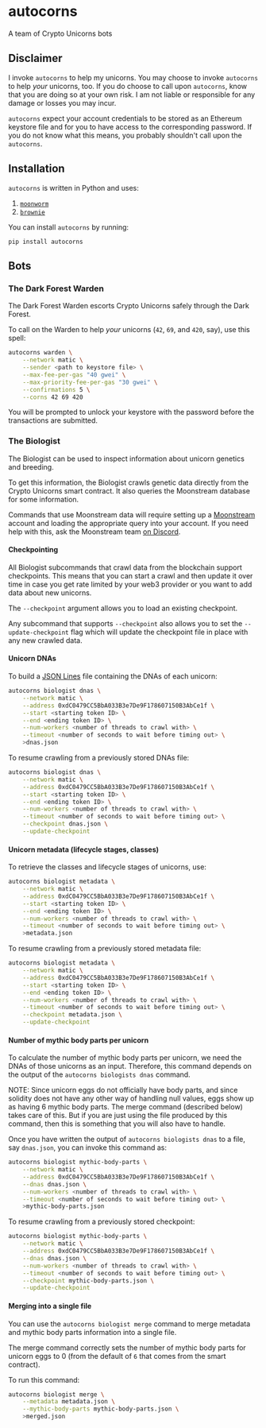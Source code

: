 # autocorns

A team of Crypto Unicorns bots

## Disclaimer

I invoke `autocorns` to help my unicorns. You may choose to invoke `autocorns` to help *your* unicorns, too.
If you do choose to call upon `autocorns`, know that you are doing so at your own risk. I am not liable or
responsible for any damage or losses you may incur.

`autocorns` expect your account credentials to be stored as an Ethereum keystore file and for you to have access to the corresponding password.
If you do not know what this means, you probably shouldn't call upon the `autocorns`.


## Installation

`autocorns` is written in Python and uses:
1. [`moonworm`](https://github.com/bugout-dev/moonworm)
2. [`brownie`](https://github.com/eth-brownie/brownie)

You can install `autocorns` by running:

```
pip install autocorns
```

## Bots

### The Dark Forest Warden

The Dark Forest Warden escorts Crypto Unicorns safely through the Dark Forest.

To call on the Warden to help *your* unicorns (`42`, `69`, and `420`, say), use this spell:

```bash
autocorns warden \
    --network matic \
    --sender <path to keystore file> \
    --max-fee-per-gas "40 gwei" \
    --max-priority-fee-per-gas "30 gwei" \
    --confirmations 5 \
    --corns 42 69 420
```

You will be prompted to unlock your keystore with the password before the transactions are submitted.

### The Biologist

The Biologist can be used to inspect information about unicorn genetics and breeding.

To get this information, the Biologist crawls genetic data directly from the Crypto Unicorns smart
contract. It also queries the Moonstream database for some information.

Commands that use Moonstream data will require setting up a [Moonstream](https://moonstream.to) account
and loading the appropriate query into your account. If you need help with this, ask the Moonstream
team [on Discord](https://discord.gg/TS6fcHqqdZ).

#### Checkpointing

All Biologist subcommands that crawl data from the blockchain support checkpoints. This means that
you can start a crawl and then update it over time in case you get rate limited by your web3 provider
or you want to add data about new unicorns.

The `--checkpoint` argument allows you to load an existing checkpoint.

Any subcommand that supports `--checkpoint` also allows you to set the `--update-checkpoint` flag which
will update the checkpoint file in place with any new crawled data.

#### Unicorn DNAs

To build a [JSON Lines](https://jsonlines.org/) file containing the DNAs of each unicorn:

```bash
autocorns biologist dnas \
    --network matic \
    --address 0xdC0479CC5BbA033B3e7De9F178607150B3AbCe1f \
    --start <starting token ID> \
    --end <ending token ID> \
    --num-workers <number of threads to crawl with> \
    --timeout <number of seconds to wait before timing out> \
    >dnas.json
```

To resume crawling from a previously stored DNAs file:

```bash
autocorns biologist dnas \
    --network matic \
    --address 0xdC0479CC5BbA033B3e7De9F178607150B3AbCe1f \
    --start <starting token ID> \
    --end <ending token ID> \
    --num-workers <number of threads to crawl with> \
    --timeout <number of seconds to wait before timing out> \
    --checkpoint dnas.json \
    --update-checkpoint
```

#### Unicorn metadata (lifecycle stages, classes)

To retrieve the classes and lifecycle stages of unicorns, use:

```bash
autocorns biologist metadata \
    --network matic \
    --address 0xdC0479CC5BbA033B3e7De9F178607150B3AbCe1f \
    --start <starting token ID> \
    --end <ending token ID> \
    --num-workers <number of threads to crawl with> \
    --timeout <number of seconds to wait before timing out> \
    >metadata.json

```

To resume crawling from a previously stored metadata file:

```bash
autocorns biologist metadata \
    --network matic \
    --address 0xdC0479CC5BbA033B3e7De9F178607150B3AbCe1f \
    --start <starting token ID> \
    --end <ending token ID> \
    --num-workers <number of threads to crawl with> \
    --timeout <number of seconds to wait before timing out> \
    --checkpoint metadata.json \
    --update-checkpoint

```

#### Number of mythic body parts per unicorn

To calculate the number of mythic body parts per unicorn, we need the DNAs of those unicorns as an
input. Therefore, this command depends on the output of the `autocorns biologists dnas` command.

NOTE: Since unicorn eggs do not officially have body parts, and since solidity does not have any other
way of handling null values, eggs show up as having 6 mythic body parts. The merge command (described
below) takes care of this. But if you are just using the file produced by this command, then this is
something that you will also have to handle.

Once you have written the output of `autocorns biologists dnas` to a file, say `dnas.json`, you can
invoke this command as:

```bash
autocorns biologist mythic-body-parts \
    --network matic \
    --address 0xdC0479CC5BbA033B3e7De9F178607150B3AbCe1f \
    --dnas dnas.json \
    --num-workers <number of threads to crawl with> \
    --timeout <number of seconds to wait before timing out> \
    >mythic-body-parts.json

```

To resume crawling from a previously stored checkpoint:

```bash
autocorns biologist mythic-body-parts \
    --network matic \
    --address 0xdC0479CC5BbA033B3e7De9F178607150B3AbCe1f \
    --dnas dnas.json \
    --num-workers <number of threads to crawl with> \
    --timeout <number of seconds to wait before timing out> \
    --checkpoint mythic-body-parts.json \
    --update-checkpoint

```

#### Merging into a single file

You can use the `autocorns biologist merge` command to merge metadata and mythic body parts information
into a single file.

The merge command correctly sets the number of mythic body parts for unicorn eggs to 0 (from the default
of `6` that comes from the smart contract).

To run this command:

```bash
autocorns biologist merge \
    --metadata metadata.json \
    --mythic-body-parts mythic-body-parts.json \
    >merged.json

```
